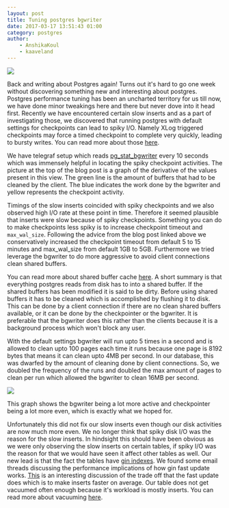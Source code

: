 ```yaml
---
layout: post
title: Tuning postgres bgwriter
date: 2017-03-17 13:51:43 01:00
category: postgres
author:
    - AnshikaKoul
    - kaaveland
---
```


<img src="{{ site.baseurl }}/img/bgwriter-stats.png" />

Back and writing about Postgres again! Turns out it's hard to go one week without discovering something new and
interesting about postgres. Postgres performance tuning has been an uncharted territory for us till now, we have done minor
 tweakings here and there but never dove into it head first. Recently we have encountered certain slow inserts and
  as a part of investigating those, we discovered that running postgres with default settings for checkpoints can lead to spiky
  I/O. Namely XLog triggered checkpoints may force a timed checkpoint to complete very quickly, leading to bursty writes. You can
  read more about those [here](http://blog.postgresql-consulting.com/2017/03/deep-dive-into-postgres-stats.html).

We have telegraf setup which reads [pg_stat_bgwriter](https://www.postgresql.org/docs/9.5/static/monitoring-stats.html#PG-STAT-BGWRITER-VIEW)
every 10 seconds which was immensely helpful in locating the spiky checkpoint activities. The picture at the top of the blog post
is a graph of the derivative of the values present in this view. The green line is the amount of buffers that had to be cleaned by
the client. The blue indicates the work done by the bgwriter and yellow represents the checkpoint activity.

Timings of the slow inserts coincided with spiky checkpoints and we also observed high I/O rate at these point in time. Therefore
 it seemed plausible that inserts were slow because of spiky checkpoints. Something you can do to make checkpoints less spiky is
 to increase checkpoint timeout and `max_wal_size`. Following the advice from the blog post linked above we conservatively increased
 the checkpoint timeout from default 5 to 15 minutes and max_wal_size from default 1GB to 5GB. Furthermore we tried leverage the
  bgwriter to do more aggressive to avoid client connections clean shared buffers.


You can read more about shared buffer cache [here](https://2ndquadrant.com/media/pdfs/talks/InsideBufferCache.pdf). A short summary
is that everything postgres reads from disk has to into a shared buffer. If the shared buffers has been modified it is said to
be dirty. Before using shared buffers it has to be cleaned which is accomplished by flushing it to disk. This can be done by a
client connection if there are no clean shared buffers available, or it can be done by the checkpointer or the bgwriter. It is
preferable that the bgwriter does this rather than the clients because it is a background process which won't block any user.

With the default settings bgwriter will run upto 5 times in a second and is allowed to clean upto 100 pages each time it runs
because one page is 8192 bytes that means it can clean upto 4MB per second. In our database, this was dwarfed by the amount of cleaning
done by client connections. So, we doubled the frequency of the runs and doubled the max amount of pages to clean per run which allowed
the bgwriter to clean 16MB per second.

<img src="{{ site.baseurl }}/img/bgwriter-tuned-stats.png" />

This graph shows the bgwriter being a lot more active and checkpointer being a lot more even, which is exactly what we hoped for.

Unfortunately this did not fix our slow inserts even though our disk activities are now much more even. We no longer think that
spiky disk I/O was the reason for the slow inserts. In hindsight this should have been obvious as we were only observing the slow
inserts on certain tables, if spiky I/O was the reason for that we would have seen it affect other tables as well. Our new lead is that
the fact the tables have [gin indexes](https://www.postgresql.org/docs/9.5/static/gin-implementation.html#GIN-FAST-UPDATE). We found
some email threads discussing the performance implications of how gin fast update works. [This](http://www.postgresql-archive.org/how-to-investigate-GIN-fast-updates-and-cleanup-cycles-td5863756.html)
is an interesting discussion of the trade off that the fast update does which is to make inserts faster on average. Our table does not get
vacuumed often enough because it's workload is mostly inserts. You can read more about vacuuming [here](http://developer.bring.com/blog/you-should-vacuum-your-databases/).

